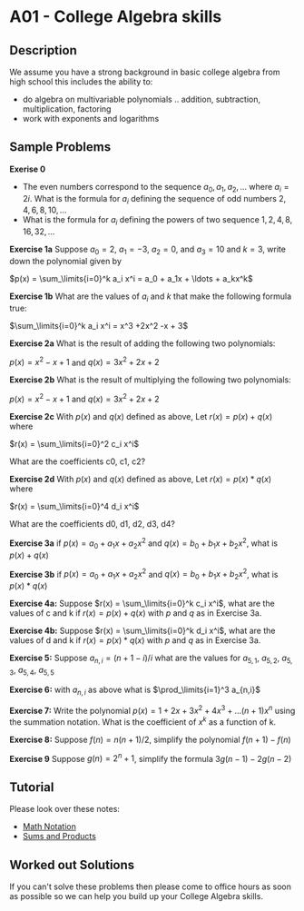 # A01 - College Algebra skills

## Description
We assume you have a strong background in basic college algebra from high school this includes the ability to:
* do algebra on multivariable polynomials .. addition, subtraction, multiplication, factoring
* work with exponents and logarithms


## Sample Problems
**Exerise 0**
* The even numbers correspond to the sequence $a_0,a_1,a_2,\ldots$ where $a_i = 2i$. What is the formula for $a_i$ defining the sequence of odd numbers $2,4,6,8,10,\ldots$
* What is the formula for $a_i$ defining the powers of two sequence $1,2,4,8,16,32,\ldots$

**Exercise 1a**
Suppose $a_0=2$, $a_1=-3$, $a_2=0$, and $a_3=10$ and $k=3$, 
write down the polynomial given by

$p(x) = \sum_\limits{i=0}^k a_i x^i = a_0 + a_1x + \ldots + a_kx^k$

**Exercise 1b**
What are the values of $a_i$ and $k$ that make the following formula true:

$\sum_\limits{i=0}^k a_i x^i = x^3 +2x^2 -x + 3$

**Exercise 2a**
What is the result of adding the following two polynomials:

$p(x)= x^2-x+1$ and $q(x) = 3x^2 +2x +2$

**Exercise 2b**
What is the result of multiplying the following two polynomials:

$p(x)= x^2-x+1$ and $q(x) = 3x^2 +2x +2$

**Exercise 2c**
With $p(x)$ and $q(x)$ defined as above,
Let $r(x)=p(x)+q(x)$ where

$r(x) = \sum_\limits{i=0}^2 c_i x^i$

What are the coefficients c0, c1, c2?

**Exercise 2d**
With $p(x)$ and $q(x)$ defined as above,
Let $r(x)=p(x)*q(x)$ where

$r(x) = \sum_\limits{i=0}^4 d_i x^i$

What are the coefficients d0, d1, d2, d3, d4?

**Exercise 3a**
if $p(x) = a_0+a_1x + a_2x^2$ and
$q(x) = b_0+b_1x + b_2x^2$,
what is $p(x)+q(x)$

**Exercise 3b**
if $p(x) = a_0+a_1x + a_2x^2$ and
$q(x) = b_0+b_1x + b_2x^2$,
what is $p(x)*q(x)$

**Exercise 4a:**
Suppose $r(x) = \sum_\limits{i=0}^k c_i x^i$,
what are the values of c and k if $r(x)=p(x)+q(x)$
with $p$ and $q$ as in Exercise 3a.

**Exercise 4b:**
Suppose $r(x) = \sum_\limits{i=0}^k d_i x^i$,
what are the values of d and k if $r(x)=p(x)*q(x)$
with $p$ and $q$ as in Exercise 3a.

**Exercise 5:**
Suppose $a_{n,i} = (n+1-i)/i$
what are the values for  $a_{5,1}$, $a_{5,2}$, $a_{5,3}$, $a_{5,4}$, $a_{5,5}$ 

**Exercise 6:**
with $a_{n,i}$ as above what is  $\prod_\limits{i=1}^3 a_{n,i}$

**Exercise 7:**
Write the polynomial $p(x) = 1 + 2x + 3x^2 + 4x^3 + \ldots (n+1)x^n$
using the summation notation. What is the coefficient of $x^k$ as a function of k.

**Exercise 8:**
Suppose $f(n) = n(n+1)/2$, simplify the polynomial $f(n+1)-f(n)$

**Exercise 9**
Suppose $g(n) = 2^n + 1$, simplify the formula $3g(n-1) - 2g(n-2)$

## Tutorial
Please look over these notes:
* [Math Notation](../../notes/proofs/mathNotation.md)
* [Sums and Products](../../notes/proofs/mathSumsProds.md)
  
## Worked out Solutions
If you can't solve these problems then please come to office hours as soon as possible
so we can help you build up your College Algebra skills. 
